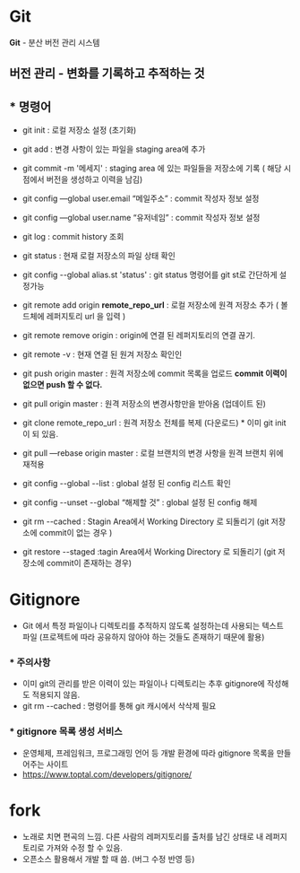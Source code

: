 # Git

**Git** - 분산 버전 관리 시스템

**버전 관리** - 변화를 기록하고 추적하는 것
---
## * 명령어
- git init : 로컬 저장소 설정 (초기화)
- git add : 변경 사항이 있는 파일을 staging area에 추가
- git commit -m '메세지' :  staging area 에 있는 파일들을 저장소에 기록 ( 해당 시점에서 버전을 생성하고 이력을 남김)
- git config —global user.email “메일주소” : commit 작성자 정보 설정
- git config —global user.name “유저네임” : commit 작성자 정보 설정
- git log : commit history 조회

- git status : 현재 로컬 저장소의 파일 상태 확인

- git config --global alias.st 'status' : git status 명령어를 git st로 간단하게 설정가능

- git remote add origin **remote_repo_url**  : 로컬 저장소에 원격 저장소 추가 ( 볼드체에 레퍼지토리 url 을 입력 )

- git remote remove origin : origin에 연결 된 레퍼지토리의 연결 끊기.

- git remote -v : 현재 연결 된 원겨 저장소 확인인

- git push origin master : 원격 저장소에 commit 목록을 업로드  **commit 이력이 없으면 push 할 수 없다.**

- git pull origin master :  원격 저장소의 변경사항만을 받아옴 (업데이트 된)

- git clone remote_repo_url :  원격 저장소 전체를 복제 (다운로드) *  이미 git init이 되 있음.

- git pull —rebase origin master : 로컬 브랜치의 변경 사항을 원격 브랜치 위에 재적용

- git config --global --list : global 설정 된 config 리스트 확인

- git config --unset --global “해제할 것” : global 설정 된 config 해제

- git rm --cached : Stagin Area에서 Working Directory 로 되돌리기 (git 저장소에 commit이 없는 경우 )

- git restore --staged :tagin Area에서 Working Directory 로 되돌리기 (git 저장소에 commit이 존재하는 경우)

# Gitignore
- Git 에서 특정 파일이나 디렉토리를 추적하지 않도록 설정하는데 사용되는 텍스트 파일 (프로젝트에 따라 공유하지 않아야 하는 것들도 존재하기 때문에 활용)

### * 주의사항
- 이미 git의 관리를 받은 이력이 있는 파일이나 디렉토리는 추후 gitignore에 작성해도 적용되지 않음.
- git rm --cached : 명령어를 통해 git 캐시에서 삭삭제 필요
### * gitignore 목록 생성 서비스
- 운영체제, 프레임워크, 프로그래밍 언어 등 개발 환경에 따라 gitignore 목록을 만들어주는 사이트
- https://www.toptal.com/developers/gitignore/


# fork

- 노래로 치면 편곡의 느낌. 다른 사람의 레퍼지토리를 출처를 남긴 상태로 내 레퍼지토리로 가져와 수정 할 수 있음. 
- 오픈소스 활용해서 개발 할 때 씀. (버그 수정 반영 등)
